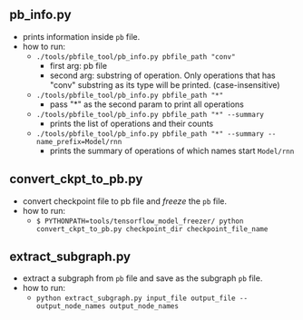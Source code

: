 ## pb_info.py
- prints information inside `pb` file.
- how to run:
    - `./tools/pbfile_tool/pb_info.py pbfile_path "conv"`
        - first arg: pb file
        - second arg: substring of operation. Only operations that has "conv" substring as its type will be printed. (case-insensitive)
    - `./tools/pbfile_tool/pb_info.py pbfile_path "*"`
        - pass "*" as the second param to print all operations
    - `./tools/pbfile_tool/pb_info.py pbfile_path "*" --summary`
        - prints the list of operations and their counts
    - `./tools/pbfile_tool/pb_info.py pbfile_path "*" --summary --name_prefix=Model/rnn`
        - prints the summary of operations of which names start `Model/rnn`

## convert_ckpt_to_pb.py
- convert checkpoint file to pb file and _freeze_ the `pb` file.
- how to run:
    - `$ PYTHONPATH=tools/tensorflow_model_freezer/ python convert_ckpt_to_pb.py checkpoint_dir checkpoint_file_name`

## extract_subgraph.py
- extract a subgraph from `pb` file and save as the subgraph `pb` file.
- how to run:
    - `python extract_subgraph.py input_file output_file --output_node_names output_node_names`
